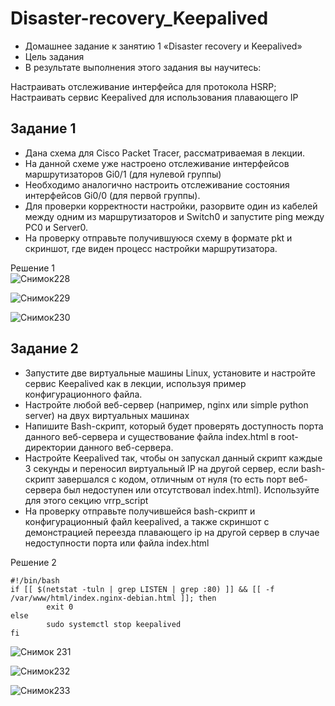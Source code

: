# Disaster-recovery_Keepalived

* Домашнее задание к занятию 1 «Disaster recovery и Keepalived»  
* Цель задания  
* В результате выполнения этого задания вы научитесь:  

Настраивать отслеживание интерфейса для протокола HSRP;  
Настраивать сервис Keepalived для использования плавающего IP  

## Задание 1  
* Дана схема для Cisco Packet Tracer, рассматриваемая в лекции.
* На данной схеме уже настроено отслеживание интерфейсов маршрутизаторов Gi0/1 (для нулевой группы)  
* Необходимо аналогично настроить отслеживание состояния интерфейсов Gi0/0 (для первой группы).  
* Для проверки корректности настройки, разорвите один из кабелей между одним из маршрутизаторов и Switch0 и запустите ping между PC0 и Server0.  
* На проверку отправьте получившуюся схему в формате pkt и скриншот, где виден процесс настройки маршрутизатора. 

Решение 1  
![Снимок228](https://github.com/user-attachments/assets/e9557e1c-b9ba-4257-ba1b-3f0e926444d5)

![Снимок229](https://github.com/user-attachments/assets/3f23878e-caa4-4530-8d59-a8d01393ad4f)

![Снимок230](https://github.com/user-attachments/assets/9134323f-6096-4895-a9f8-a2ea2ee05579)


## Задание 2  
* Запустите две виртуальные машины Linux, установите и настройте сервис Keepalived как в лекции, используя пример конфигурационного файла.  
* Настройте любой веб-сервер (например, nginx или simple python server) на двух виртуальных машинах  
* Напишите Bash-скрипт, который будет проверять доступность порта данного веб-сервера и существование файла index.html в root-директории данного веб-сервера.  
* Настройте Keepalived так, чтобы он запускал данный скрипт каждые 3 секунды и переносил виртуальный IP на другой сервер, если bash-скрипт завершался с кодом, отличным от нуля (то есть порт веб-сервера был недоступен или отсутствовал index.html). Используйте для этого секцию vrrp_script    
* На проверку отправьте получившейся bash-скрипт и конфигурационный файл keepalived, а также скриншот с демонстрацией переезда плавающего ip на другой сервер в случае недоступности порта или файла index.html  

Решение 2  
```
#!/bin/bash
if [[ $(netstat -tuln | grep LISTEN | grep :80) ]] && [[ -f /var/www/html/index.nginx-debian.html ]]; then
        exit 0
else
        sudo systemctl stop keepalived
fi
```
![Снимок 231](https://github.com/user-attachments/assets/6068f00e-3c3a-422d-a059-48c674cdc379)  

![Снимок232](https://github.com/user-attachments/assets/8fde1a6b-935a-4dfa-8b1e-f3a6ee9b32c3)  

![Снимок233](https://github.com/user-attachments/assets/a6ca8461-febe-479a-986f-818a7986e341)


